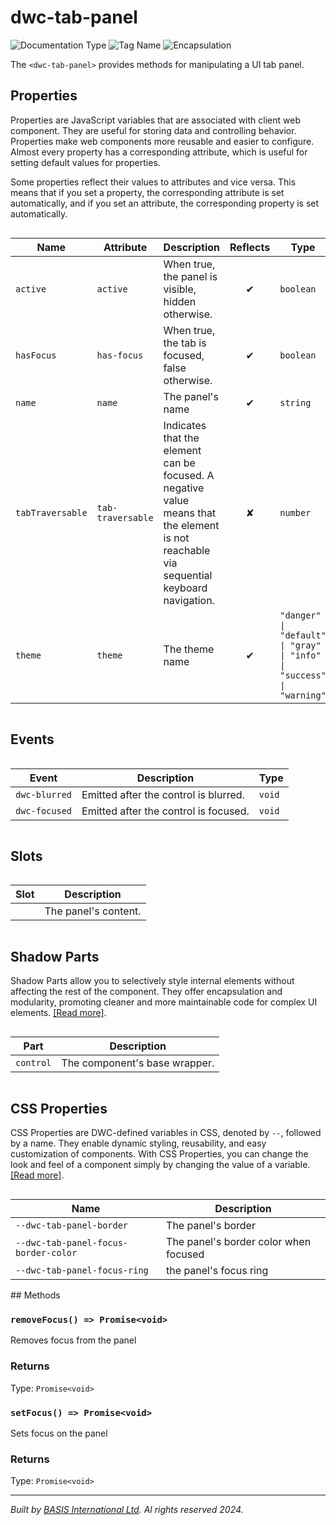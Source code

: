 # dwc-tab-panel
![Documentation Type](https://img.shields.io/badge/Documentation-web--components-%23006aff) ![Tag Name](https://img.shields.io/badge/Component-dwc--tab--panel-%23006aff)  ![Encapsulation](https://img.shields.io/badge/Encapsulation-shadow-%23006aff)

The `<dwc-tab-panel>` provides methods for manipulating a UI tab panel.


## Properties 


Properties are JavaScript variables that are associated with client web component.
They are useful for storing data and controlling behavior. Properties make web components more reusable and easier to configure.
Almost every property has a corresponding attribute, which is useful for setting default values for properties.

Some properties reflect their values to attributes and vice versa. This means that if you set a property, the corresponding attribute is set automatically, and if you set an attribute, the corresponding property is set automatically.
<div style="overflow-x: auto;">

| Name               | Attribute           | Description                                                                                                                             | Reflects | Type                                                                    | Default       |
| ------------------ | ------------------- | --------------------------------------------------------------------------------------------------------------------------------------- | :------: | ----------------------------------------------------------------------- | ------------- |
| ``active``         | ``active``          | When true, the panel is visible, hidden otherwise.                                                                                      | &#x2714; | ``boolean``                                                             | ``false``     |
| ``hasFocus``       | ``has-focus``       | When true, the tab is focused, false otherwise.                                                                                         | &#x2714; | ``boolean``                                                             | ``false``     |
| ``name``           | ``name``            | The panel's name                                                                                                                        | &#x2714; | ``string``                                                              | ``''``        |
| ``tabTraversable`` | ``tab-traversable`` | Indicates that the element can be focused. A negative value means that the element is not reachable via sequential keyboard navigation. | &#x2718; | ``number``                                                              | ``0``         |
| ``theme``          | ``theme``           | The theme name                                                                                                                          | &#x2714; | ``"danger" \| "default" \| "gray" \| "info" \| "success" \| "warning"`` | ``'default'`` |


</div>

## Events

<div style="overflow-x: auto;">

| Event           | Description                           | Type     |
| --------------- | ------------------------------------- | -------- |
| ``dwc-blurred`` | Emitted after the control is blurred. | ``void`` |
| ``dwc-focused`` | Emitted after the control is focused. | ``void`` |


</div>

## Slots

<div style="overflow-x: auto;">

| Slot  | Description          |
| ----- | -------------------- |
|       | The panel's content. |


</div>

## Shadow Parts


Shadow Parts allow you to selectively style internal elements without affecting the rest of the component.
They offer encapsulation and modularity, promoting cleaner and more maintainable code for complex UI elements. [[Read more]](theme-engine/css-shadow-parts).
<div style="overflow-x: auto;">

| Part        | Description                   |
| ----------- | ----------------------------- |
| ``control`` | The component's base wrapper. |


</div>

## CSS Properties


CSS Properties are DWC-defined variables in CSS, denoted by `--`, followed by a name.
They enable dynamic styling, reusability, and easy customization of components.
With CSS Properties, you can change the look and feel of a component simply by changing the value of a variable.
[[Read more]](theme-engine/css-variables).
<div style="overflow-x: auto;">

| Name                                   | Description                           |
| -------------------------------------- | ------------------------------------- |
| ``--dwc-tab-panel-border``             | The panel's border                    |
| ``--dwc-tab-panel-focus-border-color`` | The panel's border color when focused |
| ``--dwc-tab-panel-focus-ring``         | the panel's focus ring                |


</div>
## Methods

### `removeFocus() => Promise<void>`

Removes focus from the panel

### Returns

Type: `Promise<void>`

### `setFocus() => Promise<void>`

Sets focus on the panel

### Returns

Type: `Promise<void>`



----------------------------------------------
*Built by [BASIS International Ltd](https://www.basis.cloud/). Al rights reserved 2024.*
